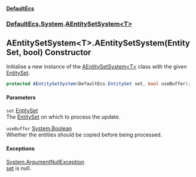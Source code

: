 #### [DefaultEcs](index.md 'index')
### [DefaultEcs.System](index.md#DefaultEcs_System 'DefaultEcs.System').[AEntitySetSystem&lt;T&gt;](AEntitySetSystem_T_.md 'DefaultEcs.System.AEntitySetSystem&lt;T&gt;')
## AEntitySetSystem&lt;T&gt;.AEntitySetSystem(EntitySet, bool) Constructor
Initialise a new instance of the [AEntitySetSystem&lt;T&gt;](AEntitySetSystem_T_.md 'DefaultEcs.System.AEntitySetSystem&lt;T&gt;') class with the given [EntitySet](EntitySet.md 'DefaultEcs.EntitySet').  
```csharp
protected AEntitySetSystem(DefaultEcs.EntitySet set, bool useBuffer);
```
#### Parameters
<a name='DefaultEcs_System_AEntitySetSystem_T__AEntitySetSystem(DefaultEcs_EntitySet_bool)_set'></a>
`set` [EntitySet](EntitySet.md 'DefaultEcs.EntitySet')  
The [EntitySet](EntitySet.md 'DefaultEcs.EntitySet') on which to process the update.
  
<a name='DefaultEcs_System_AEntitySetSystem_T__AEntitySetSystem(DefaultEcs_EntitySet_bool)_useBuffer'></a>
`useBuffer` [System.Boolean](https://docs.microsoft.com/en-us/dotnet/api/System.Boolean 'System.Boolean')  
Whether the entities should be copied before being processed.
  
#### Exceptions
[System.ArgumentNullException](https://docs.microsoft.com/en-us/dotnet/api/System.ArgumentNullException 'System.ArgumentNullException')  
[set](AEntitySetSystem_T__AEntitySetSystem(EntitySet_bool).md#DefaultEcs_System_AEntitySetSystem_T__AEntitySetSystem(DefaultEcs_EntitySet_bool)_set 'DefaultEcs.System.AEntitySetSystem&lt;T&gt;.AEntitySetSystem(DefaultEcs.EntitySet, bool).set') is null.
